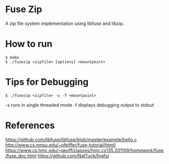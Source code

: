 Fuse Zip
========

A zip file system implementation using libfuse and libzip.

How to run
==========

```
$ make
$ ./fusezip <zipfile> [options] <mountpoint>
```

Tips for Debugging
==================
```
$ ./fusezip <zipfile> -s -f <mountpoint>
```

  -s runs in single threaded mode
  -f displays debugging output to stdout

References
==========

https://github.com/libfuse/libfuse/blob/master/example/hello.c
http://www.cs.nmsu.edu/~pfeiffer/fuse-tutorial/html/
https://www.cs.hmc.edu/~geoff/classes/hmc.cs135.201109/homework/fuse/fuse_doc.html
https://github.com/NatTuck/fogfs/
